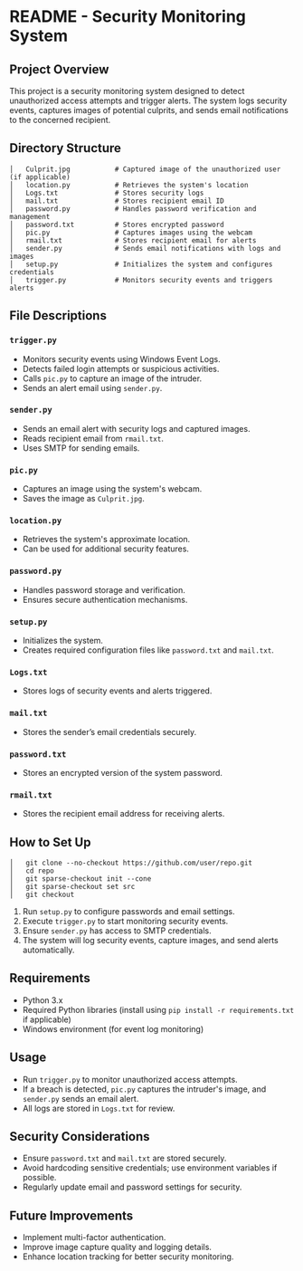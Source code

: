 # README - Security Monitoring System

## **Project Overview**
This project is a security monitoring system designed to detect unauthorized access attempts and trigger alerts. The system logs security events, captures images of potential culprits, and sends email notifications to the concerned recipient.

## **Directory Structure**
```
│   Culprit.jpg           # Captured image of the unauthorized user (if applicable)
│   location.py           # Retrieves the system's location
│   Logs.txt              # Stores security logs
│   mail.txt              # Stores recipient email ID
│   password.py           # Handles password verification and management
│   password.txt          # Stores encrypted password
│   pic.py                # Captures images using the webcam
│   rmail.txt             # Stores recipient email for alerts
│   sender.py             # Sends email notifications with logs and images
│   setup.py              # Initializes the system and configures credentials
│   trigger.py            # Monitors security events and triggers alerts
```

## **File Descriptions**

### `trigger.py`
- Monitors security events using Windows Event Logs.
- Detects failed login attempts or suspicious activities.
- Calls `pic.py` to capture an image of the intruder.
- Sends an alert email using `sender.py`.

### `sender.py`
- Sends an email alert with security logs and captured images.
- Reads recipient email from `rmail.txt`.
- Uses SMTP for sending emails.

### `pic.py`
- Captures an image using the system's webcam.
- Saves the image as `Culprit.jpg`.

### `location.py`
- Retrieves the system's approximate location.
- Can be used for additional security features.

### `password.py`
- Handles password storage and verification.
- Ensures secure authentication mechanisms.

### `setup.py`
- Initializes the system.
- Creates required configuration files like `password.txt` and `mail.txt`.

### `Logs.txt`
- Stores logs of security events and alerts triggered.

### `mail.txt`
- Stores the sender’s email credentials securely.

### `password.txt`
- Stores an encrypted version of the system password.

### `rmail.txt`
- Stores the recipient email address for receiving alerts.

## **How to Set Up**
```
│   git clone --no-checkout https://github.com/user/repo.git
│   cd repo
│   git sparse-checkout init --cone
│   git sparse-checkout set src
│   git checkout    
```

1. Run `setup.py` to configure passwords and email settings.
2. Execute `trigger.py` to start monitoring security events.
3. Ensure `sender.py` has access to SMTP credentials.
4. The system will log security events, capture images, and send alerts automatically.

## **Requirements**
- Python 3.x
- Required Python libraries (install using `pip install -r requirements.txt` if applicable)
- Windows environment (for event log monitoring)

## **Usage**
- Run `trigger.py` to monitor unauthorized access attempts.
- If a breach is detected, `pic.py` captures the intruder's image, and `sender.py` sends an email alert.
- All logs are stored in `Logs.txt` for review.

## **Security Considerations**
- Ensure `password.txt` and `mail.txt` are stored securely.
- Avoid hardcoding sensitive credentials; use environment variables if possible.
- Regularly update email and password settings for security.

## **Future Improvements**
- Implement multi-factor authentication.
- Improve image capture quality and logging details.
- Enhance location tracking for better security monitoring.

